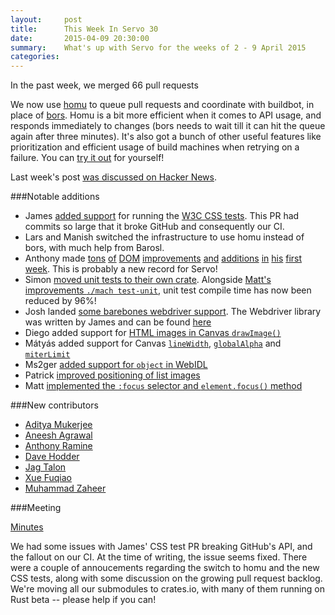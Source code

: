 ```yaml
---
layout:     post
title:      This Week In Servo 30
date:       2015-04-09 20:30:00
summary:    What's up with Servo for the weeks of 2 - 9 April 2015
categories:
---
```


In the past week, we merged 66 pull requests


We now use [homu](http://github.com/barosl/homu) to queue pull requests and coordinate with buildbot, in place of [bors](https://github.com/graydon/bors). Homu is a bit more efficient when it comes to API usage, and responds immediately to changes (bors needs to wait till it can hit the queue again after three minutes). It's also got a bunch of other useful features like prioritization and efficient usage of build machines when retrying on a failure. You can [try it out](http://huonw.github.io/blog/2015/03/rust-infrastructure-can-be-your-infrastructure/) for yourself!

Last week's post [was discussed on Hacker News](https://news.ycombinator.com/item?id=9313182).

###Notable additions

 - James [added support](https://github.com/servo/servo/pull/5421) for running the [W3C CSS tests](https://github.com/w3c/csswg-test). This PR had commits so large that it broke GitHub and consequently our CI.
 - Lars and Manish switched the infrastructure to use homu instead of bors, with much help from Barosl.
 - Anthony made [tons](https://github.com/servo/servo/pull/5490) [of](https://github.com/servo/servo/pull/5503) [DOM](https://github.com/servo/servo/pull/5507) [improvements](https://github.com/servo/servo/pull/5541) [and](https://github.com/servo/servo/pull/5573) [additions](https://github.com/servo/servo/pull/5575) [in](https://github.com/servo/servo/pull/5578) [his](https://github.com/servo/servo/pull/5590) [first](https://github.com/servo/servo/pull/5609) [week](https://github.com/servo/servo/pull/5611). This is probably a new record for Servo!
 - Simon [moved unit tests to their own crate](https://github.com/servo/servo/pull/5574). Alongside [Matt's improvements `./mach test-unit`](https://github.com/servo/servo/pull/5542), unit test compile time has now been reduced by 96%!
 - Josh landed [some barebones webdriver support](https://github.com/servo/servo/pull/5415). The Webdriver library was written by James and can be found [here](https://github.com/jgraham/webdriver-rust)
 - Diego added support for [HTML images in Canvas `drawImage()`](https://github.com/servo/servo/pull/5433/)
 - Mátyás  added support for Canvas [`lineWidth`](https://github.com/servo/servo/pull/5562), [`globalAlpha`](https://github.com/servo/servo/pull/5563) and [`miterLimit`](https://github.com/servo/servo/pull/5613)
 - Ms2ger [added support for `object` in WebIDL](https://github.com/servo/servo/pull/5569)
 - Patrick [improved positioning of list images](https://github.com/servo/servo/pull/5587)
 - Matt [implemented the `:focus` selector and `element.focus()` method](https://github.com/servo/servo/pull/5461)

###New contributors

 - [Aditya Mukerjee](https://github.com/chimeracoder)
 - [Aneesh Agrawal](https://github.com/aneeshusa)
 - [Anthony Ramine](https://github.com/nox)
 - [Dave Hodder](https://github.com/dhodder)
 - [Jag Talon](https://github.com/jagtalon)
 - [Xue Fuqiao](https://github.com/xfq)
 - [Muhammad Zaheer](https://github.com/nmzaheer)

###Meeting

[Minutes](https://github.com/servo/servo/wiki/Meeting-2015-04-06)

We had some issues with James' CSS test PR breaking GitHub's API, and the fallout on our CI. At the time of writing, the issue seems fixed. There were a couple of annoucements regarding the switch to homu and the new CSS tests, along with some discussion on the growing pull request backlog. We're moving all our submodules to crates.io, with many of them running on Rust beta -- please help if you can!
